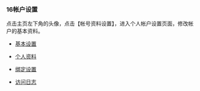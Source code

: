 ### 16帐户设置

点击主页左下角的头像，点击【帐号资料设置】，进入个人帐户设置页面，修改帐户的基本资料。

* [基本设置](/guan-li-yuan-shou-ce/qi-ye-hou-tai/qi-ye-she-zhi/ji-ben-she-zhi.md)

* [个人资料](/yong-hu-zhi-nan/yong-hu-shou-ce/zhang-hu-she-zhi/ge-ren-zi-liao.md)

* [绑定设置](/yong-hu-zhi-nan/yong-hu-shou-ce/zhang-hu-she-zhi/bang-ding-she-zhi.md)

* [访问日志](/yong-hu-zhi-nan/yong-hu-shou-ce/zhang-hu-she-zhi/fang-wen-ri-zhi.md)